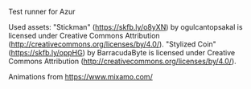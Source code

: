 Test runner for Azur

Used assets:
"Stickman" (https://skfb.ly/o8yXN) by ogulcantopsakal is licensed under Creative Commons Attribution (http://creativecommons.org/licenses/by/4.0/).
"Stylized Coin" (https://skfb.ly/oppHG) by BarracudaByte is licensed under Creative Commons Attribution (http://creativecommons.org/licenses/by/4.0/).

Animations from https://www.mixamo.com/
